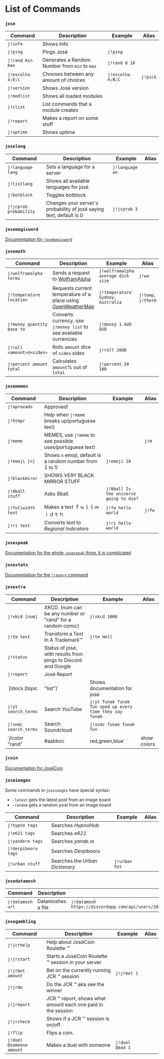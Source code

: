 List of Commands
=================

### `jose`

Command | Description | Example | Alias
------------- | ------------- | ------------- | -------------
`j!info`       | Shows Info | |
`j!ping`       | Pings José | `j!ping` |
`j!rand min max` | Generates a Random Number from `min` to `max` | `j!rand 0 10` |
`j!escolha a;b;c` | Chooses between any amount of choices | `j!escolha A;B;C` | `j!pick`
`j!version` | Shows José version | |
`j!modlist` | Shows all loaded modules | |
`j!clist` | List commands that a module creates | |
`j!report` | Makes a report on some stuff | |
`j!uptime` | Shows uptime | | |

### `joselang`

Command | Description | Example | Alias
------------- | ------------- | ------------- | -------------
`j!language lang` | Sets a language for a server | `j!language en` |
`j!listlang` | Shows all available languages for josé | |
`j!botblock` | Toggles botblock | |
`j!jcprob probability` | Changes your server's probability of josé saying text, default is 0 | `j!jcprob 3` |

### `josemagicword`

[Documentation for `josemagicword`](https://github.com/lkmnds/jose/blob/master/doc/cmd/magicwords.md)

### `josemath`

Command | Description | Example | Alias
------------- | ------------- | ------------- | -------------
`j!wolframalpha terms` | Sends a request to [WolframAlpha](http://wolframalpha.com/) | `j!wolframalpha average dick size` | `j!wa`
`j!temperature location` | Requests current temperature of a place using [OpenWeatherMap](openweathermap.org) | `j!temperature Sydney, Australia` | `j!temp`, `j!therm`
`j!money quantity base to` | Converts currency, use `j!money list` to see available currencies | `j!money 1 AUD USD` |
`j!roll <amount>d<sides>` | Rolls `amount` dice of `sides` sides | `j!roll 20d6` |
`j!percent amount total` | Calculates `amount`% out of `total` | `j!percent 50 100` |

### `josememes`

Command | Description | Example | Alias
------------- | ------------- | ------------- | -------------
`j!aprovado` | Approved! | |
`j!htmpr` | Help when `j!meme` breaks up(portuguese text) | |
`j!meme` | MEMES, use `j!meme` to see possible uses(portuguese text) | | `j!m`
`j!emoji [n]` | Shows `n` emoji, default is a random number from 1 to 5 | `j!emoji 10` |
`j!blackmiror` | SHOWS VERY BLACK MIRROR STUFF | |
`j!8ball stuff` | Asks 8ball. | `j!8ball Is the universe going to die?` |
`j!fullwidth text` | Makes a text ｆｕｌｌｗｉｄｔｈ | `j!fw hello world` | `j!fw`
`j!ri text` | Converts text to *Regional Indicators* | `j!ri hello world` |

### `josespeak`

[Documentation for the whole `josespeak` thing, it is complicated](https://github.com/lkmnds/jose/blob/master/doc/josespeak.md)

### `josestats`

[Documentation for the `j!query` command](https://github.com/lkmnds/jose/blob/master/doc/queries.md)

### `josextra`

Command | Description | Example | Alias
------------- | ------------- | ------------- | -------------
`j!xkcd [num]` | XKCD. (num can be any number or "rand" for a random comic) | `j!xkcd 1000` |
`j!tm text` | Transform a Text In A Trademark™ | `j!tm Hell` |
`j!status` | Status of josé, with results from pings to Discord and Google | |
`j!report` | José Report | |
`j!docs [topic | "list"]` | Shows documentation for josé | |
`j!yt search_terms` | Search YouTube | `j!yt Tunak Tunak Tun sped up every time they say Tunak` |
`j!sndc search_terms` | Search Soundcloud | `j!sndc Tunak Tunak Tun` |
`j!color "rand"|#aabbcc|red,green,blue` | show colors | `j!color #DEADAF`, `j!color 100,50,100`, `j!color rand` |

### `jcoin`

[Documentation for JoséCoin](https://github.com/lkmnds/jose/blob/master/doc/jcoin.md)

### `joseimages`

Some commands in `joseimages` have special syntax:
 * `-latest` gets the latest post from an image board
 * `-random` gets a random post from an image board

Command | Description | Example | Alias
------------- | ------------- | ------------- | -------------
`j!hypno tags` | Searches *HypnoHub* | |
`j!e621 tags` | Searches *e621* | |
`j!yandere tags` | Searches *yande.re* | |
`j!derpibooru tags` | Searches *Derpibooru* | |
`j!urban stuff` | Searches the *Urban Dictionary* | `j!urban kys` |

### `josedatamosh`

Command | Description | Example | Alias
------------- | ------------- | ------------- | -------------
`j!datamosh url` | Datamoshes a file | `j!datamosh https://discordapp.com/api/users/202587271679967232/avatars/93ac51b863fde7c38578693947dab6bc.jpg` |

### `josegambling`

Command | Description | Example | Alias
------------- | ------------- | ------------- | -------------
`j!jcrhelp` | Help about JoséCoin Roulette :tm: | |
`j!jrstart` | Starts a JoséCoin Roulette :tm: session in your server | |
`j!jrbet amount` | Bet on the currently running JCR :tm: session | `j!jrbet 1` |
`j!jrdo` | Do the JCR :tm: aka see the winner | |
`j!jreport` | JCR :tm: report, shows what amount each one paid in the session | |
`j!jrcheck` | Shows if a JCR :tm: session is on/off | |
`j!flip` | Flips a coin. | |
`j!duel @someone amount` | Makes a duel with someone | `j!duel @aaa 1` |

